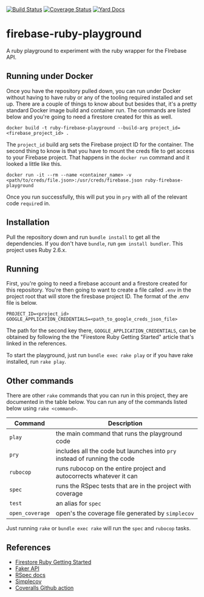 [![Build Status](https://github.com/YashdalfTheGray/firebase-ruby-playground/workflows/Build/badge.svg)](https://github.com/YashdalfTheGray/firebase-ruby-playground/actions)
[![Coverage Status](https://coveralls.io/repos/github/YashdalfTheGray/firebase-ruby-playground/badge.svg?branch=master)](https://coveralls.io/github/YashdalfTheGray/firebase-ruby-playground?branch=master)
[![Yard Docs](http://img.shields.io/badge/yard-docs-blue.svg)](https://rubydoc.info/github/yashdalfthegray/firebase-ruby-playground/master)

# firebase-ruby-playground

A ruby playground to experiment with the ruby wrapper for the FIrebase API.

## Running under Docker

Once you have the repository pulled down, you can run under Docker without having to have ruby or any of the tooling required installed and set up. There are a couple of things to know about but besides that, it's a pretty standard Docker image build and container run. The commands are listed below and you're going to need a firestore created for this as well.

    docker build -t ruby-firebase-playground --build-arg project_id=<firebase_project_id> .

The `project_id` build arg sets the Firebase project ID for the container. The second thing to know is that you have to mount the creds file to get access to your Firebase project. That happens in the `docker run` command and it looked a little like this.

    docker run -it --rm --name <container_name> -v <path/to/creds/file.json>:/usr/creds/firebase.json ruby-firebase-playground

Once you run successfully, this will put you in `pry` with all of the relevant code `require`d in.

## Installation

Pull the repository down and run `bundle install` to get all the dependencies. If you don't have `bundle`, run `gem install bundler`. This project uses Ruby 2.6.x.

## Running

First, you're going to need a firebase account and a firestore created for this repository. You're then going to want to create a file called `.env` in the project root that will store the firesbase project ID. The format of the .env file is below.

    PROJECT_ID=<project_id>
    GOOGLE_APPLICATION_CREDENTIALS=<path_to_google_creds_json_file>

The path for the second key there, `GOOGLE_APPLICATION_CREDENTIALS`, can be obtained by following the the "Firestore Ruby Getting Started" article that's linked in the references.

To start the playground, just run `bundle exec rake play` or if you have rake installed, run `rake play`.

## Other commands

There are other `rake` commands that you can run in this project, they are documented in the table below. You can run any of the commands listed below using `rake <command>`.

| Command         | Description                                                               |
| --------------- | ------------------------------------------------------------------------- |
| `play`          | the main command that runs the playground code                            |
| `pry`           | includes all the code but launches into `pry` instead of running the code |
| `rubocop`       | runs rubocop on the entire project and autocorrects whatever it can       |
| `spec`          | runs the RSpec tests that are in the project with coverage                |
| `test`          | an alias for `spec`                                                       |
| `open_coverage` | open's the coverage file generated by `simplecov`                         |

Just running `rake` or `bundle exec rake` will run the `spec` and `rubocop` tasks.

## References

- [Firestore Ruby Getting Started](https://firebase.google.com/docs/firestore/quickstart)
- [Faker API](https://github.com/faker-ruby/faker)
- [RSpec docs](https://relishapp.com/rspec/)
- [Simplecov](https://github.com/colszowka/simplecov)
- [Coveralls Github action](https://github.com/marketplace/actions/coveralls-github-action)
